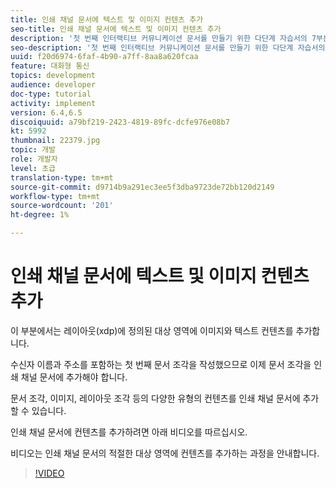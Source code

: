 ```yaml
---
title: 인쇄 채널 문서에 텍스트 및 이미지 컨텐츠 추가
seo-title: 인쇄 채널 문서에 텍스트 및 이미지 컨텐츠 추가
description: '첫 번째 인터랙티브 커뮤니케이션 문서를 만들기 위한 다단계 자습서의 7부분입니다. 이 부분에서는 레이아웃(xdp)에 정의된 대상 영역에 이미지와 텍스트 컨텐츠를 추가합니다. '
seo-description: '첫 번째 인터랙티브 커뮤니케이션 문서를 만들기 위한 다단계 자습서의 7부분입니다. 이 부분에서는 레이아웃(xdp)에 정의된 대상 영역에 이미지와 텍스트 컨텐츠를 추가합니다. '
uuid: f20d6974-6faf-4b90-a7ff-8aa8a620fcaa
feature: 대화형 통신
topics: development
audience: developer
doc-type: tutorial
activity: implement
version: 6.4,6.5
discoiquuid: a79bf219-2423-4819-89fc-dcfe976e08b7
kt: 5992
thumbnail: 22379.jpg
topic: 개발
role: 개발자
level: 초급
translation-type: tm+mt
source-git-commit: d9714b9a291ec3ee5f3dba9723de72bb120d2149
workflow-type: tm+mt
source-wordcount: '201'
ht-degree: 1%

---
```



# 인쇄 채널 문서에 텍스트 및 이미지 컨텐츠 추가

이 부분에서는 레이아웃(xdp)에 정의된 대상 영역에 이미지와 텍스트 컨텐츠를 추가합니다.

수신자 이름과 주소를 포함하는 첫 번째 문서 조각을 작성했으므로 이제 문서 조각을 인쇄 채널 문서에 추가해야 합니다.

문서 조각, 이미지, 레이아웃 조각 등의 다양한 유형의 컨텐츠를 인쇄 채널 문서에 추가할 수 있습니다.

인쇄 채널 문서에 컨텐츠를 추가하려면 아래 비디오를 따르십시오.

비디오는 인쇄 채널 문서의 적절한 대상 영역에 컨텐츠를 추가하는 과정을 안내합니다.

>[!VIDEO](https://video.tv.adobe.com/v/22379t2/?quality=9&learn=on)

